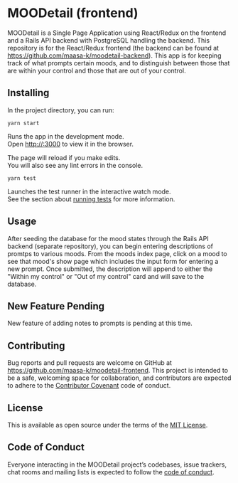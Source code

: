 # MOODetail (frontend)

MOODetail is a Single Page Application using React/Redux on the frontend and a Rails API backend with PostgreSQL handling the backend.  This repository is for the React/Redux frontend (the backend can be found at https://github.com/maasa-k/moodetail-backend).  This app is for keeping track of what prompts certain moods, and to distinguish between those that are within your control and those that are out of your control. 

## Installing

In the project directory, you can run:

`yarn start`

Runs the app in the development mode.<br />
Open [http://:3000](http://localhost:3000) to view it in the browser.

The page will reload if you make edits.<br />
You will also see any lint errors in the console.

`yarn test`

Launches the test runner in the interactive watch mode.<br />
See the section about [running tests](https://facebook.github.io/create-react-app/docs/running-tests) for more information.

## Usage

After seeding the database for the mood states through the Rails API backend (separate repository), you can begin entering descriptions of promtps to various moods.  From the moods index page, click on a mood to see that mood's show page which includes the input form for entering a new prompt.  Once submitted, the description will append to either the "Within my control" or "Out of my control" card and will save to the database. 

## New Feature Pending

New feature of adding notes to prompts is pending at this time. 

## Contributing

Bug reports and pull requests are welcome on GitHub at https://github.com/maasa-k/moodetail-frontend. This project is intended to be a safe, welcoming space for collaboration, and contributors are expected to adhere to the [Contributor Covenant](http://contributor-covenant.org) code of conduct.

## License

This is available as open source under the terms of the [MIT License](https://opensource.org/licenses/MIT).

## Code of Conduct

Everyone interacting in the MOODetail project’s codebases, issue trackers, chat rooms and mailing lists is expected to follow the [code of conduct](https://github.com/maasa-k/moodetail-frontend/blob/master/CODE_OF_CONDUCT.md).